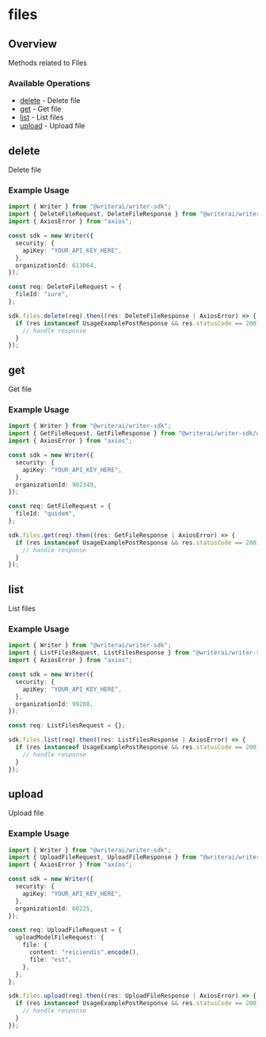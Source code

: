 # files

## Overview

Methods related to Files

### Available Operations

* [delete](#delete) - Delete file
* [get](#get) - Get file
* [list](#list) - List files
* [upload](#upload) - Upload file

## delete

Delete file

### Example Usage

```typescript
import { Writer } from "@writerai/writer-sdk";
import { DeleteFileRequest, DeleteFileResponse } from "@writerai/writer-sdk/dist/sdk/models/operations";
import { AxiosError } from "axios";

const sdk = new Writer({
  security: {
    apiKey: "YOUR_API_KEY_HERE",
  },
  organizationId: 613064,
});

const req: DeleteFileRequest = {
  fileId: "iure",
};

sdk.files.delete(req).then((res: DeleteFileResponse | AxiosError) => {
  if (res instanceof UsageExamplePostResponse && res.statusCode == 200) {
    // handle response
  }
});
```

## get

Get file

### Example Usage

```typescript
import { Writer } from "@writerai/writer-sdk";
import { GetFileRequest, GetFileResponse } from "@writerai/writer-sdk/dist/sdk/models/operations";
import { AxiosError } from "axios";

const sdk = new Writer({
  security: {
    apiKey: "YOUR_API_KEY_HERE",
  },
  organizationId: 902349,
});

const req: GetFileRequest = {
  fileId: "quidem",
};

sdk.files.get(req).then((res: GetFileResponse | AxiosError) => {
  if (res instanceof UsageExamplePostResponse && res.statusCode == 200) {
    // handle response
  }
});
```

## list

List files

### Example Usage

```typescript
import { Writer } from "@writerai/writer-sdk";
import { ListFilesRequest, ListFilesResponse } from "@writerai/writer-sdk/dist/sdk/models/operations";
import { AxiosError } from "axios";

const sdk = new Writer({
  security: {
    apiKey: "YOUR_API_KEY_HERE",
  },
  organizationId: 99280,
});

const req: ListFilesRequest = {};

sdk.files.list(req).then((res: ListFilesResponse | AxiosError) => {
  if (res instanceof UsageExamplePostResponse && res.statusCode == 200) {
    // handle response
  }
});
```

## upload

Upload file

### Example Usage

```typescript
import { Writer } from "@writerai/writer-sdk";
import { UploadFileRequest, UploadFileResponse } from "@writerai/writer-sdk/dist/sdk/models/operations";
import { AxiosError } from "axios";

const sdk = new Writer({
  security: {
    apiKey: "YOUR_API_KEY_HERE",
  },
  organizationId: 60225,
});

const req: UploadFileRequest = {
  uploadModelFileRequest: {
    file: {
      content: "reiciendis".encode(),
      file: "est",
    },
  },
};

sdk.files.upload(req).then((res: UploadFileResponse | AxiosError) => {
  if (res instanceof UsageExamplePostResponse && res.statusCode == 200) {
    // handle response
  }
});
```
